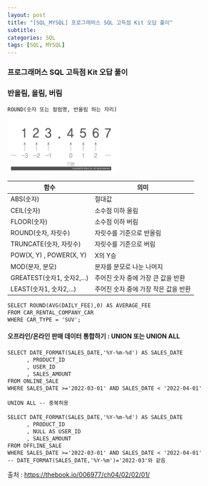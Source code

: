 ```yaml
---
layout: post
title: "[SQL_MYSQL] 프로그래머스 SQL 고득점 Kit 오답 풀이"
subtitle: 
categories: SQL
tags: [SQL, MYSQL]
---
```

### 프로그래머스 SQL 고득점 Kit 오답 풀이
### 반올림, 올림, 버림
```MYSQL
ROUND(숫자 또는 컬럼명, 반올림 하는 자리)
```

<img src="/assets/images/sql/SQL_ROUND.png"  width="50%">

| 함수                  |    의미    |
|---|---|
|ABS(숫자)                 | 절대값
|CEIL(숫자)                | 소수점 이하 올림
|FLOOR(숫자)               | 소수점 이하 버림
|ROUND(숫자, 자릿수)         | 자릿수를 기준으로 반올림
|TRUNCATE(숫자, 자릿수)      | 자릿수를 기준으로 버림
|POW(X, Y) , POWER(X, Y)  | X의 Y승
|MOD(분자, 분모)            | 분자를 분모로 나눈 나머지
|GREATEST(숫자1, 숫자2,...) | 주어진 숫자 중에 가장 큰 값을 반환
|LEAST(숫자1, 숫자2,...)    | 주어진 숫자 중에 가장 작은 값을 반환


```MYSQL
SELECT ROUND(AVG(DAILY_FEE),0) AS AVERAGE_FEE
FROM CAR_RENTAL_COMPANY_CAR
WHERE CAR_TYPE = 'SUV';
```




#### 오프라인/온라인 판매 데이터 통합하기 : UNION 또는 UNION ALL
```MYSQL
SELECT DATE_FORMAT(SALES_DATE,'%Y-%m-%d') AS SALES_DATE
      , PRODUCT_ID
      , USER_ID
      , SALES_AMOUNT
FROM ONLINE_SALE
WHERE SALES_DATE >='2022-03-01' AND SALES_DATE < '2022-04-01'

UNION ALL -- 중복허용

SELECT DATE_FORMAT(SALES_DATE,'%Y-%m-%d') AS SALES_DATE
      , PRODUCT_ID
      , NULL AS USER_ID
      , SALES_AMOUNT
FROM OFFLINE_SALE
WHERE SALES_DATE >='2022-03-01' AND SALES_DATE < '2022-04-01'
-- DATE_FORMAT(SALES_DATE,'%Y-%m')='2022-03'와 같음
```

출처 :
<https://thebook.io/006977/ch04/02/02/01/>